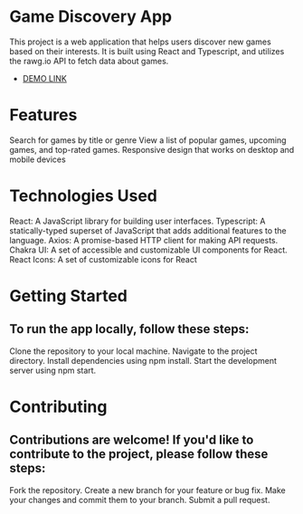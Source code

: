 # Game Discovery App
This project is a web application that helps users discover new games based on their interests. It is built using React and Typescript, and utilizes the rawg.io API to fetch data about games.
- [DEMO LINK](https://game-discovery-app.vercel.app/)


# Features
Search for games by title or genre
View a list of popular games, upcoming games, and top-rated games. Responsive design that works on desktop and mobile devices

# Technologies Used
React: A JavaScript library for building user interfaces. Typescript: A statically-typed superset of JavaScript that adds additional features to the language. Axios: A promise-based HTTP client for making API requests. Chakra UI: A set of accessible and customizable UI components for React. React Icons: A set of customizable icons for React

# Getting Started
## To run the app locally, follow these steps:
Clone the repository to your local machine. 
Navigate to the project directory. 
Install dependencies using npm install. 
Start the development server using npm start. 

# Contributing
## Contributions are welcome! If you'd like to contribute to the project, please follow these steps:
Fork the repository. 
Create a new branch for your feature or bug fix. 
Make your changes and commit them to your branch. 
Submit a pull request. 
